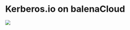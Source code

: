 # Kerberos.io on balenaCloud

[![](https://balena.io/deploy.svg)](https://dashboard.balena-cloud.com/deploy?repoUrl=https://github.com/balena-io-playground/kerberos)
